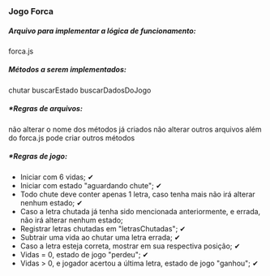 ### Jogo Forca 

##### Arquivo para implementar a lógica de funcionamento:

forca.js

##### Métodos a serem implementados:

chutar
buscarEstado
buscarDadosDoJogo

##### *Regras de arquivos: 

não alterar o nome dos métodos já criados
não alterar outros arquivos além do forca.js
pode criar outros métodos

##### *Regras de jogo:

- Iniciar com 6 vidas; ✔
- Iniciar com estado "aguardando chute"; ✔
- Todo chute deve conter apenas 1 letra, caso tenha mais não irá alterar nenhum estado; ✔
- Caso a letra chutada já tenha sido mencionada anteriormente, e errada, não irá alterar nenhum estado;
- Registrar letras chutadas em "letrasChutadas"; ✔
- Subtrair uma vida ao chutar uma letra errada; ✔
- Caso a letra esteja correta, mostrar em sua respectiva posição; ✔
- Vidas = 0, estado de jogo "perdeu"; ✔
- Vidas > 0, e jogador acertou a última letra, estado de jogo "ganhou"; ✔
